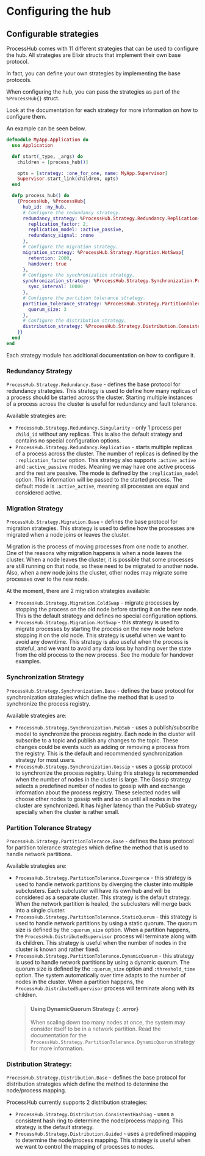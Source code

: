 # Configuring the hub

## Configurable strategies

ProcessHub comes with 11 different strategies that can be used to configure the hub.
All strategies are Elixir structs that implement their own base protocol.

In fact, you can define your own strategies by implementing the base protocols.

When configuring the hub, you can pass the strategies as part of the `%ProcessHub{}` struct.

Look at the documentation for each strategy for more information on how to configure them.

An example can be seen below.
```elixir
defmodule MyApp.Application do
  use Application

  def start(_type, _args) do
    children = [process_hub()]

    opts = [strategy: :one_for_one, name: MyApp.Supervisor]
    Supervisor.start_link(children, opts)
  end

  defp process_hub() do
    {ProcessHub, %ProcessHub{
      hub_id: :my_hub,
      # Configure the redundancy strategy.
      redundancy_strategy: %ProcessHub.Strategy.Redundancy.Replication{
        replication_factor: 2,
        replication_model: :active_passive,
        redundancy_signal: :none
      },
      # Configure the migration strategy.
      migration_strategy: %ProcessHub.Strategy.Migration.HotSwap{
        retention: 2000,
        handover: true
      },
      # Configure the synchronization strategy.
      synchronization_strategy: %ProcessHub.Strategy.Synchronization.PubSub{
        sync_interval: 10000
      },
      # Configure the partition tolerance strategy.
      partition_tolerance_strategy: %ProcessHub.Strategy.PartitionTolerance.StaticQuorum{
        quorum_size: 3
      },
      # Configure the distribution strategy.
      distribution_strategy: %ProcessHub.Strategy.Distribution.ConsistentHashing{}
    }}
  end
end
```

Each strategy module has additional documentation on how to configure it.

### Redundancy Strategy
`ProcessHub.Strategy.Redundancy.Base` - defines the base protocol for redundancy strategies.
This strategy is used to define how many replicas of a process should be started
across the cluster. Starting multiple instances of a process across the cluster is useful
for redundancy and fault tolerance.

Available strategies are:
- `ProcessHub.Strategy.Redundancy.Singularity` - only 1 process per `child_id` without
any replicas. This is also the default strategy and contains no special configuration options.
- `ProcessHub.Strategy.Redundancy.Replication` - starts multiple replicas of a process
across the cluster. The number of replicas is defined by the `:replication_factor`
option. This strategy also supports `:active_active` and `:active_passive` modes.
Meaning we may have one active process and the rest are passive.
The mode is defined by the `:replication_model` option.
This information will be passed to the started process.
The default mode is `:active_active`, meaning all processes are equal and considered active.

### Migration Strategy
`ProcessHub.Strategy.Migration.Base` - defines the base protocol for migration strategies.
This strategy is used to define how the processes are migrated when a node joins or leaves the cluster.

Migration is the process of moving processes from one node to another.
One of the reasons why migration happens is when a node leaves the cluster.
When a node leaves the cluster, it is possible that some processes are still running on that
node, so these need to be migrated to another node. Also, when a new node joins the
cluster, other nodes may migrate some processes over to the new node.

At the moment, there are 2 migration strategies available:
- `ProcessHub.Strategy.Migration.ColdSwap` - migrate processes by stopping the process
on the old node before starting it on the new node. This is the default strategy and defines no special configuration options.
- `ProcessHub.Strategy.Migration.HotSwap` - this strategy is used to migrate processes
by starting the process on the new node before stopping it on the old node.
This strategy is useful when we want to avoid any downtime. This strategy is also
useful when the process is stateful, and we want to avoid any data loss by handing over
the state from the old process to the new process. See the module for handover examples.

### Synchronization Strategy
`ProcessHub.Strategy.Synchronization.Base` - defines the base protocol for synchronization
strategies which define the method that is used to synchronize the process registry.

Available strategies are:
- `ProcessHub.Strategy.Synchronization.PubSub` - uses a publish/subscribe model to synchronize
the process registry. Each node in the cluster will subscribe to a topic and publish any changes to the topic.
These changes could be events such as adding or removing a process from the registry.
This is the default and recommended synchronization strategy for most users.
- `ProcessHub.Strategy.Synchronization.Gossip` - uses a gossip protocol to synchronize the
process registry. Using this strategy is recommended when the number of nodes in the cluster
is large. The Gossip strategy selects a predefined number of nodes to gossip with and
exchange information about the process registry.
These selected nodes will choose other nodes to gossip with and so on until all nodes in the
cluster are synchronized. It has higher latency than the PubSub strategy specially when the cluster
is rather small.

### Partition Tolerance Strategy
`ProcessHub.Strategy.PartitionTolerance.Base` - defines the base protocol for partition tolerance
strategies which define the method that is used to handle network partitions.

Available strategies are:
- `ProcessHub.Strategy.PartitionTolerance.Divergence` - this strategy is used to handle network
partitions by diverging the cluster into multiple subclusters. Each subcluster will have its
own hub and will be considered as a separate cluster. This strategy is the default strategy.
When the network partition is healed, the subclusters will merge back into a single cluster.
- `ProcessHub.Strategy.PartitionTolerance.StaticQuorum` - this strategy is used to handle network
partitions by using a static quorum. The quorum size is defined by the `:quorum_size` option.
When a partition happens, the `ProcessHub.DistributedSupervisor` process will terminate
along with its children. This strategy is useful when the number of nodes in the cluster is
known and rather fixed.
- `ProcessHub.Strategy.PartitionTolerance.DynamicQuorum` - this strategy is used to handle
network partitions by using a dynamic quorum. The quorum size is defined by the `:quorum_size`
option and `:threshold_time` option. The system automatically over time adapts to the number of
nodes in the cluster. When a partition happens, the `ProcessHub.DistributedSupervisor` process
will terminate along with its children.
  > #### Using DynamicQuorum Strategy {: .error}
  > When scaling down too many nodes at once, the system may consider itself to be in a
  > network partition. Read the documentation for the
  >`ProcessHub.Strategy.PartitionTolerance.DynamicQuorum` strategy for more information.

### Distribution Strategy:
`ProcessHub.Strategy.Distribution.Base` - defines the base protocol for distribution
strategies which define the method to determine the node/process mapping.

ProcessHub currently supports 2 distribution strategies:
- `ProcessHub.Strategy.Distribution.ConsistentHashing` - uses a consistent hash ring to determine
the node/process mapping. This strategy is the default strategy.
- `ProcessHub.Strategy.Distribution.Guided` - uses a predefined mapping to determine the
node/process mapping. This strategy is useful when we want to control the mapping of
processes to nodes.